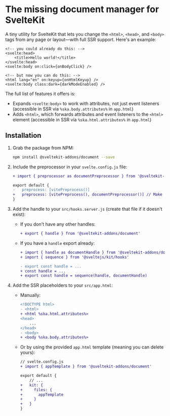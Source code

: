 # The missing document manager for SvelteKit

A tiny utility for SvelteKit that lets you change the `<html>`, `<head>`, and `<body>` tags from any page or layout—with full SSR support. Here's an example:

```svelte
<!-- you could already do this: -->
<svelte:head>
    <title>Hello world!</title>
</svelte:head>
<svelte:body on:click={onBodyClick} />

<!-- but now you can do this: -->
<html lang="en" on:keyup={onHtmlKeyup} />
<svelte:body class:dark={darkModeEnabled} />
```

The full list of features it offers is:

- Expands `<svelte:body>` to work with attributes, not just event listeners (accessible in SSR via `%ska.body.attributes%` in `app.html`)
- Adds `<html>`, which forwards attributes and event listeners to the `<html>` element (accessible in SSR via `%ska.html.attributes%` in `app.html`)

## Installation

1. Grab the package from NPM:

   ```sh
   npm install @sveltekit-addons/document --save
   ```

1. Include the preprocessor in your `svelte.config.js` file:

   ```diff
   + import { preprocessor as documentPreprocessor } from '@sveltekit-addons/document'

   export default {
   -   preprocess: [vitePreprocess()]
   +   preprocess: [vitePreprocess(), documentPreprocessor()] // Make sure it's at the very end
   }
   ```

1. Add the handle to your `src/hooks.server.js` (create that file if it doesn't exist):

   - If you don't have any other handles:
     ```diff
     + export { handle } from '@sveltekit-addons/document'
     ```
   - If you have a `handle` export already:

     ```diff
     + import { handle as documentHandle } from '@sveltekit-addons/document'
     + import { sequence } from '@sveltejs/kit/hooks'

     - export const handle = ...
     + const handle = ...
     + export const handle = sequence(handle, documentHandle)
     ```

1. Add the SSR placeholders to your `src/app.html`:

   - Manually:
     ```diff
     <!DOCTYPE html>
     - <html>
     + <html %ska.html.attributes%>
     <head>
         ...
     </head>
     - <body>
     + <body %ska.body.attributes%>
     ```
   - Or by using the provided `app.html` template (meaning you can delete yours):

     ```diff
     // svelte.config.js
     + import { appTemplate } from '@sveltekit-addons/document'

     export default {
         // ...
     +   kit: {
     +     files: {
     +       appTemplate
     +     }
     +   }
     }
     ```
